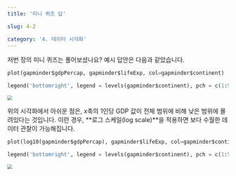 ```yaml
---
title: '미니 퀴즈 답'

slug: 4-2

category: '4. 데이터 시각화'
---
```


저번 장의 미니 퀴즈는 풀어보셨나요? 예시 답안은 다음과 같았습니다.

```python
plot(gapminder$gdpPercap, gapminder$lifeExp, col=gapminder$continent)

legend('bottomright', legend = levels(gapminder$continent), pch = c(1:5), col = c(1:5))
```

<img src="/basic-r/4-2/5.png" style="zoom:70%;">

<br>

위의 시각화에서 아쉬운 점은, x축의 1인당 GDP 값이 전체 범위에 비해 낮은 범위에 몰려있다는 것입니다. 이런 경우, **로그 스케일(log scale)**을 적용하면 보다 수월한 데이터 관찰이 가능해집니다.

```python
plot(log10(gapminder$gdpPercap), gapminder$lifeExp, col=gapminder$continent)

legend('bottomright', legend = levels(gapminder$continent), pch = c(1:5), col = c(1:5))
```

<img src="/basic-r/4-2/6.png" style="zoom:70%;">

